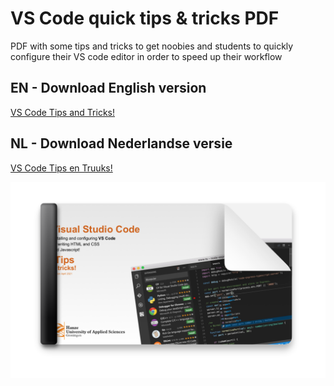 # VS Code quick tips & tricks PDF



PDF with some tips and tricks to get noobies and students to quickly configure their VS code editor in order to speed up their workflow

## EN - Download English version
[VS Code Tips and Tricks!](https://github.com/davidvandenbor/VS-Code-Quick-Tips-and-Tricks-PDF/blob/558038b8fce6fde4520a9a2c83111a8376aa0410/PDF%20versions/VSCode%20HTML%20and%20CSS%20editor%20tips%20ENG.pdf)

## NL - Download Nederlandse versie

[VS Code Tips en Truuks!](https://github.com/davidvandenbor/VS-Code-Quick-Tips-and-Tricks-PDF/blob/64e737e2490a3140c83a72efad65b90e13939c4f/PDF%20versions/VSCode%20HTML%20en%20CSS%20editor%20tips%20NL.pdf)

<img src="thumbnail.png" alt="overview" style="max-width:100%;">
